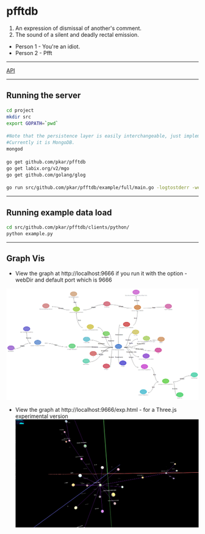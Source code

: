 # pfftdb

1. An expression of dismissal of another's comment. 
2. The sound of a silent and deadly rectal emission.

- Person 1 - You're an idiot.
- Person 2 - Pfft

---

[API](https://github.com/pkar/pfftdb/blob/master/API.md)

---

## Running the server

```bash
cd project
mkdir src
export GOPATH=`pwd`

#Note that the persistence layer is easily interchangeable, just implement the Driver interface. 
#Currently it is MongoDB.
mongod

go get github.com/pkar/pfftdb
go get labix.org/v2/mgo
go get github.com/golang/glog

go run src/github.com/pkar/pfftdb/example/full/main.go -logtostderr -webDir="$(pwd)/src/github.com/pkar/pfftdb/web/"

```

---

## Running example data load
```bash
cd src/github.com/pkar/pfftdb/clients/python/
python example.py

```

---

## Graph Vis
- View the graph at http://localhost:9666 if you run it with the option -webDir and default port which is 9666

![alt text](https://github.com/pkar/pfftdb/raw/master/web/static/images/dracula.png "dracula")

- View the graph at http://localhost:9666/exp.html - for a Three.js experimental version
![alt text](https://github.com/pkar/pfftdb/raw/master/web/static/images/threejs.png "threejs")
